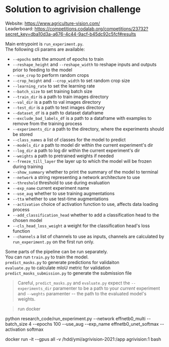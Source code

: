 # Solution to agrivision challenge

Website:
https://www.agriculture-vision.com/  
Leaderboard:
https://competitions.codalab.org/competitions/23732?secret_key=dba10d3a-a676-4c44-9acf-b45dc92c5fcf#results  

Main entrypoint is `run_experiment.py`.  
The following cli params are available:

* `--epochs` sets the amount of epochs to train
* `--reshape_height` and `--reshape_width` to reshape inputs and outputs prior to feeding to the model
* `--use_crop` to perform random crops
* `--crop_height` and `--crop_width` to set random crop size
* `--learning_rate` to set the learning rate
* `--batch_size` to set training batch size
* `--train_dir` is a path to train images directory
* `--val_dir` is a path to val images directory
* `--test_dir` is a path to test images directory
* `--dataset_df` is a path to dataset dataframe
* `--exclude_bad_labels_df` is a path to a dataframe with examples to remove from the training process
* `--experiments_dir` a path to the directory, where the experiments should be stored
* `--class_names` a list of classes for the model to predict
* `--models_dir` a path to model dir within the current experiment's dir
* `--log_dir` a path to log dir within the current experiment's dir
* `--weights` a path to pretrained weights if needed
* `--freeze_till_layer` the layer up to which the model will be frozen during training
* `--show_summary` whether to print the summary of the model to terminal
* `--network` a string representing a network architecture to use
* `--threshold` threshold to use during evaluation
* `--exp_name` current experiment name
* `--use_aug` whether to use training augmentations
* `--tta` whether to use test-time augmentations
* `--activation` choice of activation function to use, affects data loading process
* `--add_classification_head` whether to add a classification head to the chosen model
* `--cls_head_loss_weight` a weight for the classification head's loss function
* `--channels` a list of channels to use as inputs, channels are calculated by `run_experiment.py` on the first run only.

Some parts of the pipeline can be run separately.  
You can run `train.py` to train the model.  
`predict_masks.py` to generate predictions for validaiton  
`evaluate.py` to calculate mIoU metric for validation  
`predict_masks_submission.py` to generate the submission file

> Careful, `predict_masks.py` and `evaluate.py` expect the `--experiments_dir` paramenter to be a path to your *current* experiment and `--weghts` paramenter -- the path to the evaluated model's weights.



> run docker

python research_code/run_experiment.py --network effnetb0_multi --batch_size 4 --epochs 100 --use_aug  --exp_name effnetb0_unet_softmax --activation softmax


docker run -it --gpus all -v /hdd/ymi/agrivision-2021:/app agrivision:1 bash